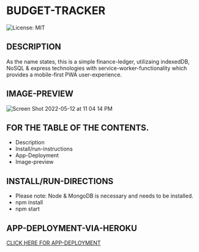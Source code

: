 # BUDGET-TRACKER
![License: MIT](https://img.shields.io/badge/License-MIT-yellow.svg)

## DESCRIPTION
As the name states, this is a simple finance-ledger, utilizaing indexedDB, NoSQL & express technologies with service-worker-functionality which provides a mobile-first PWA user-experience. 

## IMAGE-PREVIEW
![Screen Shot 2022-05-12 at 11 04 14 PM](https://user-images.githubusercontent.com/94572199/168203208-9d733d60-84ee-44f0-998d-460a3ba56b84.png)

## FOR THE TABLE OF THE CONTENTS.
* Description
* Install/run-instructions
* App-Deployment
* Image-preview

## INSTALL/RUN-DIRECTIONS
* Please note: Node & MongoDB is necessary and needs to be installed.
* npm install
* npm start 

## APP-DEPLOYMENT-VIA-HEROKU
[CLICK HERE FOR APP-DEPLOYMENT](https://stormy-scrubland-05355.herokuapp.com/)

